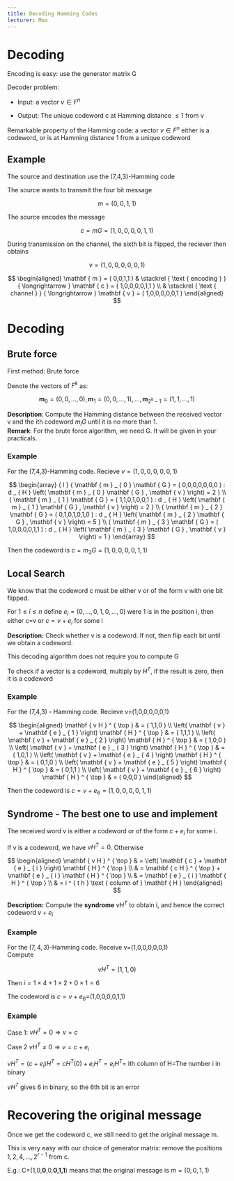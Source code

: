 ```yaml
---
title: Decoding Hamming Codes
lecturer: Max
---
```


# Decoding

Encoding is easy: use the generator matrix G

Decoder problem:

- Input: a vector $v\in F^n$

- Output: The unique codeword c at Hamming distance $\leqslant 1$ from
  v

Remarkable property of the Hamming code: a vector $v\in F^n$ either is a
codeword, or is at Hamming distance 1 from a unique codeword

## Example

The source and destination use the (7,4,3)-Hamming code

The source wants to transmit the four bit message

$$
m=(0,0,1,1)
$$

The source encodes the message

$$
c=mG=(1,0,0,0,0,1,1)
$$

During transmission on the channel, the sixth bit is flipped, the reciever then obtains

$$
v=(1,0,0,0,0,0,1)
$$

$$
\begin{aligned} \mathbf { m } = ( 0,0,1,1 ) & \stackrel { \text { encoding } } { \longrightarrow } \mathbf { c } = ( 1,0,0,0,0,1,1 ) \\ & \stackrel { \text { channel } } { \longrightarrow } \mathbf { v } = ( 1,0,0,0,0,0,1 ) \end{aligned}
$$

# Decoding

## Brute force

First method: Brute force

Denote the vectors of $F^k$ as:

$$
\mathbf { m } _ { 0 } = ( 0,0 , \ldots , 0 ) , \mathbf { m } _ { 1 } = ( 0,0 , \ldots , 1 ) , \ldots , \mathbf { m } _ { 2 ^ { k } - 1 } = ( 1,1 , \ldots , 1 )
$$

**Description**: Compute the Hamming distance between the received
vector v and the ith codeword $m_iG$ until it is no more than 1.\
**Remark**: For the brute force algorithm, we need G. It will be given
in your practicals.

### Example

For the (7,4,3)-Hamming code. Recieve $v=(1,0,0,0,0,0,1)$

$$
\begin{array} { l } { \mathbf { m } _ { 0 } \mathbf { G } = ( 0,0,0,0,0,0,0 ) : d _ { H } \left( \mathbf { m } _ { 0 } \mathbf { G } , \mathbf { v } \right) = 2 } \\ { \mathbf { m } _ { 1 } \mathbf { G } = ( 1,1,0,1,0,0,1 ) : d _ { H } \left( \mathbf { m } _ { 1 } \mathbf { G } , \mathbf { v } \right) = 2 } \\ { \mathbf { m } _ { 2 } \mathbf { G } = ( 0,1,0,1,0,1,0 ) : d _ { H } \left( \mathbf { m } _ { 2 } \mathbf { G } , \mathbf { v } \right) = 5 } \\ { \mathbf { m } _ { 3 } \mathbf { G } = ( 1,0,0,0,0,1,1 ) : d _ { H } \left( \mathbf { m } _ { 3 } \mathbf { G } , \mathbf { v } \right) = 1 } \end{array}
$$

Then the codeword is $c=m_3G=(1,0,0,0,0,1,1)$

## Local Search

We know that the codeword c must be either v or of the form v with one
bit flipped.

For $1\leqslant i\leqslant n$ define $e_i=(0,...,0,1,0,...,0)$ were 1 is
in the position i, then either c=v or $c=v+e_i$ for some i

**Description:** Check whether v is a codeword. If not, then flip each
bit until we obtain a codeword.

This decoding algorithm does not require you to compute G

To check if a vector is a codeword, multiply by $H^T$, if the result is
zero, then it is a codeword

### Example

For the (7,4,3) - Hamming code. Recieve v=(1,0,0,0,0,0,1)

$$
\begin{aligned} \mathbf { v H } ^ { \top } & = ( 1,1,0 ) \\ \left( \mathbf { v } + \mathbf { e } _ { 1 } \right) \mathbf { H } ^ { \top } & = ( 1,1,1 ) \\ \left( \mathbf { v } + \mathbf { e } _ { 2 } \right) \mathbf { H } ^ { \top } & = ( 1,0,0 ) \\ \left( \mathbf { v } + \mathbf { e } _ { 3 } \right) \mathbf { H } ^ { \top } & = ( 1,0,1 ) \\ \left( \mathbf { v } + \mathbf { e } _ { 4 } \right) \mathbf { H } ^ { \top } & = ( 0,1,0 ) \\ \left( \mathbf { v } + \mathbf { e } _ { 5 } \right) \mathbf { H } ^ { \top } & = ( 0,1,1 ) \\ \left( \mathbf { v } + \mathbf { e } _ { 6 } \right) \mathbf { H } ^ { \top } & = ( 0,0,0 ) \end{aligned}
$$

Then the codeword is $c=v+e_6=(1,0,0,0,0,1,1)$

## Syndrome - The best one to use and implement

The received word v is either a codeword or of the form $c+e_i$ for some i.

If v is a codeword, we have $vH^T=0$. Otherwise

$$
\begin{aligned} \mathbf { v H } ^ { \top } & = \left( \mathbf { c } + \mathbf { e } _ { i } \right) \mathbf { H } ^ { \top } \\ & = \mathbf { c H } ^ { \top } + \mathbf { e } _ { i } \mathbf { H } ^ { \top } \\ & = \mathbf { e } _ { i } \mathbf { H } ^ { \top } \\ & = i ^ { t h } \text { column of } \mathbf { H } \end{aligned}
$$

**Description:** Compute the **syndrome** $vH^T$ to obtain i, and hence
the correct codeword $v+e_i$

### Example

For the $(7,4,3)$-Hamming code. Receive v=(1,0,0,0,0,0,1)\
Compute

$$
vH^T=(1,1,0)
$$

Then $i=1\times 4+ 1\times 2+0\times1=6$

The codeword is $c=v+e_6$=(1,0,0,0,0,1,1)

### Example

Case 1: $vH^T=0\Rightarrow v=c$

Case 2 $vH^T\neq 0\Rightarrow v=c+e_i$

$vH^T=(c+e_i)H^T=cH^T(0)+e_iH^T=e_iH^T=$ ith column of H=The number i in
binary

$vH^T$ gives 6 in binary, so the 6th bit is an error

# Recovering the original message

Once we get the codeword c, we still need to get the original message
m.

This is very easy with our choice of generator matrix: remove the
positions $1,2,4,...,2^{r-1}$ from c.

E.g.: C=(1,0,**0**,0,**0,1,1**) means that the original message is
$m=(0,0,1,1)$
